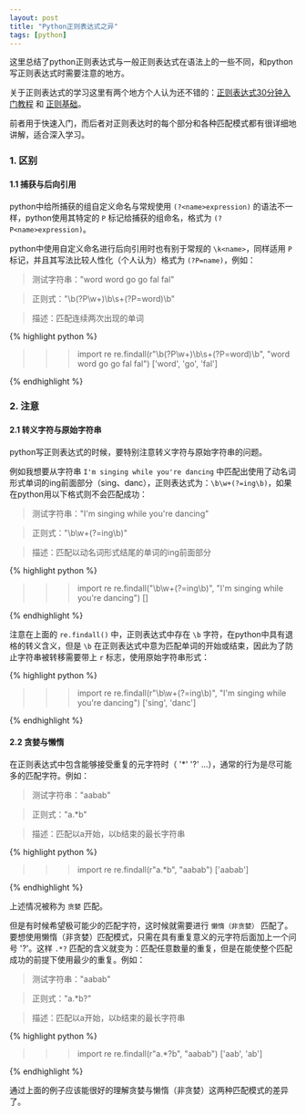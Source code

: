 ```yaml
---
layout: post
title: "Python正则表达式之异"
tags: [python]
---
```



这里总结了python正则表达式与一般正则表达式在语法上的一些不同，和python写正则表达式时需要注意的地方。

关于正则表达式的学习这里有两个地方个人认为还不错的：[正则表达式30分钟入门教程](http://www.jb51.net/tools/zhengze.html) 和 [正则基础](http://blog.csdn.net/lxcnn/article/category/538256)。

前者用于快速入门，而后者对正则表达时的每个部分和各种匹配模式都有很详细地讲解，适合深入学习。

### 1. 区别

#### 1.1 捕获与后向引用

python中给所捕获的组自定义命名与常规使用 ``(?<name>expression)`` 的语法不一样，python使用其特定的 ``P`` 标记给捕获的组命名，格式为 ``(?P<name>expression)``。

python中使用自定义命名进行后向引用时也有别于常规的 ``\k<name>``，同样适用 ``P`` 标记，并且其写法比较人性化（个人认为）格式为 ``(?P=name)``，例如：

> 测试字符串："word word go go fal fal"

> 正则式："\b(?P<word>\w+)\b\s+(?P=word)\b"

> 描述：匹配连续两次出现的单词

{% highlight python %}
>>> import re
>>> re.findall(r"\b(?P<word>\w+)\b\s+(?P=word)\b", "word word go go fal fal")
['word', 'go', 'fal']
>>>
{% endhighlight %}


### 2. 注意

#### 2.1 转义字符与原始字符串

python写正则表达式的时候，要特别注意转义字符与原始字符串的问题。

例如我想要从字符串 ``I'm singing while you're dancing`` 中匹配出使用了动名词形式单词的ing前面部分（sing、danc），正则表达式为：``\b\w+(?=ing\b)``，如果在python用以下格式则不会匹配成功：

> 测试字符串："I'm singing while you're dancing"

> 正则式："\b\w+(?=ing\b)"

> 描述：匹配以动名词形式结尾的单词的ing前面部分

{% highlight python %}
>>> import re
>>> re.findall("\b\w+(?=ing\b)", "I'm singing while you're dancing")
[]
>>>
{% endhighlight %}

注意在上面的 ``re.findall()`` 中，正则表达式中存在 ``\b`` 字符，在python中具有退格的转义含义，但是 ``\b`` 在正则表达式中意为匹配单词的开始或结束，因此为了防止字符串被转移需要带上 ``r`` 标志，使用原始字符串形式：

{% highlight python %}
>>> import re
>>> re.findall(r"\b\w+(?=ing\b)", "I'm singing while you're dancing")
['sing', 'danc']
>>>
{% endhighlight %}

#### 2.2 贪婪与懒惰

在正则表达式中包含能够接受重复的元字符时（ '*' '?' ...），通常的行为是尽可能多的匹配字符。例如：

> 测试字符串："aabab"

> 正则式："a.*b"

> 描述：匹配以a开始，以b结束的最长字符串

{% highlight python %}
>>> import re
>>> re.findall(r"a.*b", "aabab")
['aabab']
>>>
{% endhighlight %}

上述情况被称为 ``贪婪`` 匹配。

但是有时候希望极可能少的匹配字符，这时候就需要进行 ``懒惰（非贪婪）`` 匹配了。要想使用懒惰（非贪婪）匹配模式，只需在具有重复意义的元字符后面加上一个问号 '?'。这样 ``.*?`` 匹配的含义就变为：匹配任意数量的重复，但是在能使整个匹配成功的前提下使用最少的重复。例如：

> 测试字符串："aabab"

> 正则式："a.*b?"

> 描述：匹配以a开始，以b结束的最长字符串

{% highlight python %}
>>> import re
>>> re.findall(r"a.*?b", "aabab")
['aab', 'ab']
>>>
{% endhighlight %}

通过上面的例子应该能很好的理解贪婪与懒惰（非贪婪）这两种匹配模式的差异了。
